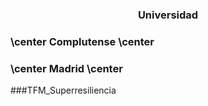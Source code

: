 ### <p style="text-align: center;">Universidad</p>
### \center Complutense \center
### \center Madrid \center 

###TFM_Superresiliencia
